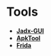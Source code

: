 # Tools

- **[Jadx-GUI](https://github.com/skylot/jadx)**
- **[ApkTool](https://apktool.org/)**
- **[Frida](https://github.com/frida/frida/releases)**

